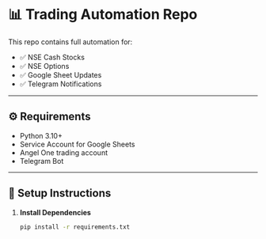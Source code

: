 # 📊 Trading Automation Repo

This repo contains full automation for:

- ✅ NSE Cash Stocks
- ✅ NSE Options
- ✅ Google Sheet Updates
- ✅ Telegram Notifications

---

## ⚙️ Requirements

- Python 3.10+
- Service Account for Google Sheets
- Angel One trading account
- Telegram Bot

---

## 📁 Setup Instructions

1. **Install Dependencies**  
   ```bash
   pip install -r requirements.txt

